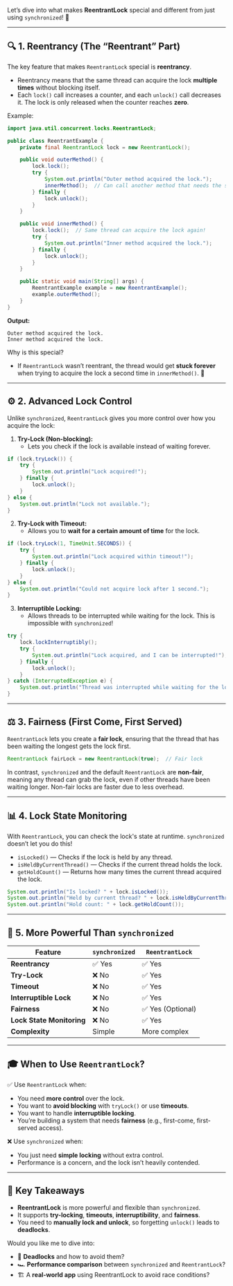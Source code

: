 Let’s dive into what makes **ReentrantLock** special and different from just using `synchronized`! 🌟

---

## 🔍 **1. Reentrancy (The “Reentrant” Part)**

The key feature that makes `ReentrantLock` special is **reentrancy**.

- Reentrancy means that the same thread can acquire the lock **multiple times** without blocking itself.
- Each `lock()` call increases a counter, and each `unlock()` call decreases it. The lock is only released when the counter reaches **zero**.

Example:

```java
import java.util.concurrent.locks.ReentrantLock;

public class ReentrantExample {
    private final ReentrantLock lock = new ReentrantLock();

    public void outerMethod() {
        lock.lock();
        try {
            System.out.println("Outer method acquired the lock.");
            innerMethod();  // Can call another method that needs the same lock
        } finally {
            lock.unlock();
        }
    }

    public void innerMethod() {
        lock.lock();  // Same thread can acquire the lock again!
        try {
            System.out.println("Inner method acquired the lock.");
        } finally {
            lock.unlock();
        }
    }

    public static void main(String[] args) {
        ReentrantExample example = new ReentrantExample();
        example.outerMethod();
    }
}
```

**Output:**
```
Outer method acquired the lock.
Inner method acquired the lock.
```

Why is this special?  
- If `ReentrantLock` wasn’t reentrant, the thread would get **stuck forever** when trying to acquire the lock a second time in `innerMethod()`. 🚨

---

## ⚙️ **2. Advanced Lock Control**

Unlike `synchronized`, `ReentrantLock` gives you more control over how you acquire the lock:

1. **Try-Lock (Non-blocking):**  
   - Lets you check if the lock is available instead of waiting forever.

```java
if (lock.tryLock()) {
    try {
        System.out.println("Lock acquired!");
    } finally {
        lock.unlock();
    }
} else {
    System.out.println("Lock not available.");
}
```

2. **Try-Lock with Timeout:**  
   - Allows you to **wait for a certain amount of time** for the lock.

```java
if (lock.tryLock(1, TimeUnit.SECONDS)) {
    try {
        System.out.println("Lock acquired within timeout!");
    } finally {
        lock.unlock();
    }
} else {
    System.out.println("Could not acquire lock after 1 second.");
}
```

3. **Interruptible Locking:**  
   - Allows threads to be interrupted while waiting for the lock. This is impossible with `synchronized`!

```java
try {
    lock.lockInterruptibly();
    try {
        System.out.println("Lock acquired, and I can be interrupted!");
    } finally {
        lock.unlock();
    }
} catch (InterruptedException e) {
    System.out.println("Thread was interrupted while waiting for the lock.");
}
```

---

## ⚖️ **3. Fairness (First Come, First Served)**

`ReentrantLock` lets you create a **fair lock**, ensuring that the thread that has been waiting the longest gets the lock first.

```java
ReentrantLock fairLock = new ReentrantLock(true);  // Fair lock
```

In contrast, `synchronized` and the default `ReentrantLock` are **non-fair**, meaning any thread can grab the lock, even if other threads have been waiting longer. Non-fair locks are faster due to less overhead.

---

## 📊 **4. Lock State Monitoring**

With `ReentrantLock`, you can check the lock's state at runtime. `synchronized` doesn’t let you do this!

- `isLocked()` — Checks if the lock is held by any thread.
- `isHeldByCurrentThread()` — Checks if the current thread holds the lock.
- `getHoldCount()` — Returns how many times the current thread acquired the lock.

```java
System.out.println("Is locked? " + lock.isLocked());
System.out.println("Held by current thread? " + lock.isHeldByCurrentThread());
System.out.println("Hold count: " + lock.getHoldCount());
```

---

## 🚀 **5. More Powerful Than `synchronized`**

| Feature                  | `synchronized`                     | `ReentrantLock`                        |
|--------------------------|------------------------------------|--------------------------------------|
| **Reentrancy**            | ✅ Yes                             | ✅ Yes                                 |
| **Try-Lock**              | ❌ No                              | ✅ Yes                                 |
| **Timeout**               | ❌ No                              | ✅ Yes                                 |
| **Interruptible Lock**    | ❌ No                              | ✅ Yes                                 |
| **Fairness**              | ❌ No                              | ✅ Yes (Optional)                      |
| **Lock State Monitoring** | ❌ No                              | ✅ Yes                                 |
| **Complexity**            | Simple                             | More complex                           |

---

## 🎓 **When to Use `ReentrantLock`?**

✅ Use `ReentrantLock` when:
- You need **more control** over the lock.
- You want to **avoid blocking** with `tryLock()` or use **timeouts**.
- You want to handle **interruptible locking**.
- You’re building a system that needs **fairness** (e.g., first-come, first-served access).

❌ Use `synchronized` when:
- You just need **simple locking** without extra control.
- Performance is a concern, and the lock isn’t heavily contended.

---

## 🏁 **Key Takeaways**

- **ReentrantLock** is more powerful and flexible than `synchronized`.
- It supports **try-locking**, **timeouts**, **interruptibility**, and **fairness**.
- You need to **manually lock and unlock**, so forgetting `unlock()` leads to **deadlocks**.

Would you like me to dive into:
- 🐞 **Deadlocks** and how to avoid them?
- 🏎️ **Performance comparison** between `synchronized` and `ReentrantLock`?
- 🏗️ A **real-world app** using ReentrantLock to avoid race conditions?

